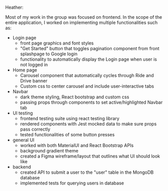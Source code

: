 Heather:

Most of my work in the group was focused on frontend. In the scope of the entire application, I worked on implementing multiple functionalities such as:
 - Login page
    - front page graphics and font styles
    - "Get Started" button that toggles pagination component from front splashpage to Google login
    - functionality to automatically display the Login page when user is not logged in
 - Home page
    - Carousel component that automatically cycles through Ride and Drive banner
    - Custom css to center carousel and include user-interactive tabs
 - Navbar
    - dark theme styling, React bootstrap and custom css
    - passing props through components to set active/highlighted Navbar tab
 - UI testing
    - frontend testing suite using react testing library
    - rendered components with Jest mocked data to make sure props pass correctly
    - tested functionalities of some button presses
 - general UI
    - worked with both MaterialUI and React Bootstrap APIs
    - background gradient theme
    - created a Figma wireframe/layout that outlines what UI should look like
 - backend
    - created API to submit a user to the "user" table in the MongoDB database
    - implemented tests for querying users in database